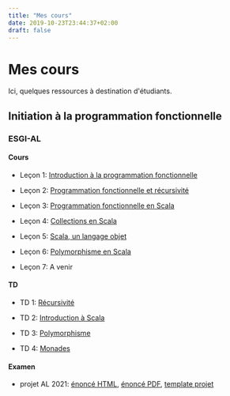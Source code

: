 ```yaml
---
title: "Mes cours"
date: 2019-10-23T23:44:37+02:00
draft: false
---
```


# Mes cours

Ici, quelques ressources à destination d'étudiants.

## Initiation à la programmation fonctionnelle

### ESGI-AL

#### Cours

- Leçon 1: [Introduction à la programmation fonctionnelle](/courses/fp-intro/lessons/1-intro-fp.html)

- Leçon 2: [Programmation fonctionnelle et récursivité](/courses/fp-intro/lessons/2-fp-recursion.html)

- Leçon 3: [Programmation fonctionnelle en Scala](/courses/fp-intro/lessons/3-fp-in-scala.html)

- Leçon 4: [Collections en Scala](/courses/fp-intro/lessons/4-scala-collections.html)

- Leçon 5: [Scala, un langage objet](/courses/fp-intro/lessons/5-scala-oop.html)

- Leçon 6: [Polymorphisme en Scala](/courses/fp-intro/lessons/6-polymorphism.html)

- Leçon 7: A venir

#### TD

- TD 1: [Récursivité](/courses/fp-intro/tutorials/1-td-recursion.html)

- TD 2: [Introduction à Scala](/courses/fp-intro/tutorials/2-td-intro-scala.html)

- TD 3: [Polymorphisme](/courses/fp-intro/tutorials/3-td-polymorphism.zip)

- TD 4: [Monades](/courses/fp-intro/tutorials/4-td-monades.html)

#### Examen

- projet AL 2021: [énoncé HTML](/courses/fp-intro/exams/projet/sujet.html), [énoncé PDF](/courses/fp-intro/exams/projet/sujet.pdf), [template projet](/courses/fp-intro/exams/projet/projet.zip)
